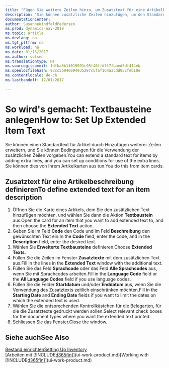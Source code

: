 ```yaml
---
title: "Fügen Sie weitere Zeilen hinzu, um Zusatztext für eine Artikelbeschreibung zu definieren"
description: "Sie können zusätzliche Zeilen hinzufügen, um den Standardtext zu erweitern, der einen Artikel enthält."
documentationcenter: 
author: SusanneWindfeldPedersen
ms.prod: dynamics-nav-2018
ms.topic: article
ms.devlang: na
ms.tgt_pltfrm: na
ms.workload: na
ms.date: 01/16/2017
ms.author: solsen
ms.translationtype: HT
ms.sourcegitcommit: 1dfba8b14019991c95f40ffd5f7fbaed5df414eb
ms.openlocfilehash: 93cc5b946094935287c5faf164a3cdd95cfeb10e
ms.contentlocale: de-ch
ms.lasthandoff: 12/01/2017

---
```

# <a name="how-to-set-up-extended-item-text"></a><span data-ttu-id="f9a4b-103">So wird's gemacht: Textbausteine anlegen</span><span class="sxs-lookup"><span data-stu-id="f9a4b-103">How to: Set Up Extended Item Text</span></span>
<span data-ttu-id="f9a4b-104">Sie können einen Standardtext für Artikel durch Hinzufügen weiterer Zeilen erweitern, und Sie können Bedingungen für die Verwendung der zusätzlichen Zeilen vorgeben.</span><span class="sxs-lookup"><span data-stu-id="f9a4b-104">You can extend a standard text for items by adding extra lines, and you can set up conditions for use of the extra lines.</span></span> <span data-ttu-id="f9a4b-105">Sie können dies von Ihrem Artikelkarten aus tun.</span><span class="sxs-lookup"><span data-stu-id="f9a4b-105">You do this from item cards.</span></span>

## <a name="to-define-extended-text-for-an-item-description"></a><span data-ttu-id="f9a4b-106">Zusatztext für eine Artikelbeschreibung definieren</span><span class="sxs-lookup"><span data-stu-id="f9a4b-106">To define extended text for an item description</span></span>
1. <span data-ttu-id="f9a4b-107">Öffnen Sie die Karte eines Artikels, dem Sie den zusätzlichen Text hinzufügen möchten, und wählen Sie dann die Aktion **Textbaustein** aus.</span><span class="sxs-lookup"><span data-stu-id="f9a4b-107">Open the card for an item that you want to add extended text to, and then choose the **Extended Text** action.</span></span>
2. <span data-ttu-id="f9a4b-108">Geben Sie im Feld **Code** den Code und im Feld **Beschreibung** den gewünschten Text ein.</span><span class="sxs-lookup"><span data-stu-id="f9a4b-108">In the **Code** field, enter the code, and in the **Description** field, enter the desired text.</span></span>
3. <span data-ttu-id="f9a4b-109">Wählen Sie **Erweiterte Textbausteine** definieren.</span><span class="sxs-lookup"><span data-stu-id="f9a4b-109">Choose **Extended Texts**.</span></span>
4. <span data-ttu-id="f9a4b-110">Füllen Sie die Zeilen im Fenster **Zusatztexte** mit dem zusätzlichen Text aus.</span><span class="sxs-lookup"><span data-stu-id="f9a4b-110">Fill in the lines in the **Extended Text** window with the additional text.</span></span>
5. <span data-ttu-id="f9a4b-111">Füllen Sie das Feld **Sprachcode** oder das Feld **Alle Sprachcodes** aus, wenn Sie mit Sprachcodes arbeiten.</span><span class="sxs-lookup"><span data-stu-id="f9a4b-111">Fill in the **Language Code** field or the **All Language Codes** field if you use language codes.</span></span>
6. <span data-ttu-id="f9a4b-112">Füllen Sie die Felder **Startdatum** und/oder **Enddatum** aus, wenn Sie die Verwendung des Zusatztexts zeitlich einschränken möchten.</span><span class="sxs-lookup"><span data-stu-id="f9a4b-112">Fill in the **Starting Date** and **Ending Date** fields if you want to limit the dates on which the extended text is used.</span></span>
7. <span data-ttu-id="f9a4b-113">Wählen Sie die entsprechenden Kontrollkästchen für die Belegarten, für die die Zusatztexte gedruckt werden sollen.</span><span class="sxs-lookup"><span data-stu-id="f9a4b-113">Select relevant check boxes for the document types where you want the extended text printed.</span></span>
8. <span data-ttu-id="f9a4b-114">Schliessen Sie das Fenster.</span><span class="sxs-lookup"><span data-stu-id="f9a4b-114">Close the window.</span></span>

## <a name="see-also"></a><span data-ttu-id="f9a4b-115">Siehe auch</span><span class="sxs-lookup"><span data-stu-id="f9a4b-115">See Also</span></span>
[<span data-ttu-id="f9a4b-116">Bestand einrichten</span><span class="sxs-lookup"><span data-stu-id="f9a4b-116">Setting Up Inventory</span></span>](inventory-setup-inventory.md)  
<span data-ttu-id="f9a4b-117">[Arbeiten mit [!INCLUDE[d365fin](includes/d365fin_md.md)]](ui-work-product.md)</span><span class="sxs-lookup"><span data-stu-id="f9a4b-117">[Working with [!INCLUDE[d365fin](includes/d365fin_md.md)]](ui-work-product.md)</span></span>

